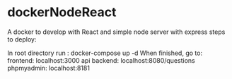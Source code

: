 # dockerNodeReact
A docker to develop with React and simple node server with express
steps to deploy:

In root directory run : docker-compose up -d
When finished, go to:
frontend: localhost:3000
api backend: localhost:8080/questions
phpmyadmin: localhost:8181
